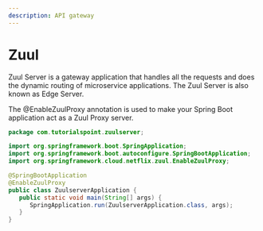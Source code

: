 ```yaml
---
description: API gateway
---
```


# Zuul

Zuul Server is a gateway application that handles all the requests and does the dynamic routing of microservice applications. The Zuul Server is also known as Edge Server.

The @EnableZuulProxy annotation is used to make your Spring Boot application act as a Zuul Proxy server.

```java
package com.tutorialspoint.zuulserver;

import org.springframework.boot.SpringApplication;
import org.springframework.boot.autoconfigure.SpringBootApplication;
import org.springframework.cloud.netflix.zuul.EnableZuulProxy;

@SpringBootApplication
@EnableZuulProxy
public class ZuulserverApplication {
   public static void main(String[] args) {
      SpringApplication.run(ZuulserverApplication.class, args);
   }
}
```



